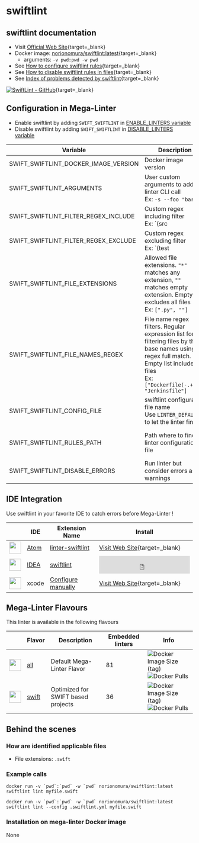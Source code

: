 <!-- markdownlint-disable MD033 MD041 -->
<!-- Generated by .automation/build.py, please do not update manually -->
# swiftlint

## swiftlint documentation

- Visit [Official Web Site](https://github.com/realm/SwiftLint#readme){target=_blank}
- Docker image: [norionomura/swiftlint:latest](https://hub.docker.com/r/norionomura/swiftlint){target=_blank}
  - arguments: `-v pwd:pwd -w pwd`
- See [How to configure swiftlint rules](https://github.com/realm/SwiftLint#configuration){target=_blank}
- See [How to disable swiftlint rules in files](https://github.com/realm/SwiftLint#disable-rules-in-code){target=_blank}
- See [Index of problems detected by swiftlint](https://realm.github.io/SwiftLint/rule-directory.html){target=_blank}

[![SwiftLint - GitHub](https://gh-card.dev/repos/realm/SwiftLint.svg?fullname=)](https://github.com/realm/SwiftLint){target=_blank}

## Configuration in Mega-Linter

- Enable swiftlint by adding `SWIFT_SWIFTLINT` in [ENABLE_LINTERS variable](https://nvuillam.github.io/mega-linter/configuration/#activation-and-deactivation)
- Disable swiftlint by adding `SWIFT_SWIFTLINT` in [DISABLE_LINTERS variable](https://nvuillam.github.io/mega-linter/configuration/#activation-and-deactivation)

| Variable                             | Description                                                                                                                                                                                  | Default value                                    |
|--------------------------------------|----------------------------------------------------------------------------------------------------------------------------------------------------------------------------------------------|--------------------------------------------------|
| SWIFT_SWIFTLINT_DOCKER_IMAGE_VERSION | Docker image version                                                                                                                                                                         | `latest`                                         |
| SWIFT_SWIFTLINT_ARGUMENTS            | User custom arguments to add in linter CLI call<br/>Ex: `-s --foo "bar"`                                                                                                                     |                                                  |
| SWIFT_SWIFTLINT_FILTER_REGEX_INCLUDE | Custom regex including filter<br/>Ex: `(src|lib)`                                                                                                                                            | Include every file                               |
| SWIFT_SWIFTLINT_FILTER_REGEX_EXCLUDE | Custom regex excluding filter<br/>Ex: `(test|examples)`                                                                                                                                      | Exclude no file                                  |
| SWIFT_SWIFTLINT_FILE_EXTENSIONS      | Allowed file extensions. `"*"` matches any extension, `""` matches empty extension. Empty list excludes all files<br/>Ex: `[".py", ""]`                                                      | `[".swift"]`                                     |
| SWIFT_SWIFTLINT_FILE_NAMES_REGEX     | File name regex filters. Regular expression list for filtering files by their base names using regex full match. Empty list includes all files<br/>Ex: `["Dockerfile(-.+)?", "Jenkinsfile"]` | Include every file                               |
| SWIFT_SWIFTLINT_CONFIG_FILE          | swiftlint configuration file name</br>Use `LINTER_DEFAULT` to let the linter find it                                                                                                         | `.swiftlint.yml`                                 |
| SWIFT_SWIFTLINT_RULES_PATH           | Path where to find linter configuration file                                                                                                                                                 | Workspace folder, then Mega-Linter default rules |
| SWIFT_SWIFTLINT_DISABLE_ERRORS       | Run linter but consider errors as warnings                                                                                                                                                   | `false`                                          |

## IDE Integration

Use swiftlint in your favorite IDE to catch errors before Mega-Linter !

| <!-- -->                                                                                                                                      | IDE                                                      | Extension Name                                                   | Install                                                                                                                      |
|-----------------------------------------------------------------------------------------------------------------------------------------------|----------------------------------------------------------|------------------------------------------------------------------|------------------------------------------------------------------------------------------------------------------------------|
| <img src="https://github.com/nvuillam/mega-linter/raw/master/docs/assets/icons/atom.ico" alt="" height="32px" class="megalinter-icon"></a>    | [Atom](https://atom.io/)                                 | [linter-swiftlint](https://atom.io/packages/linter-swiftlint)    | [Visit Web Site](https://atom.io/packages/linter-swiftlint){target=_blank}                                                   |
| <img src="https://github.com/nvuillam/mega-linter/raw/master/docs/assets/icons/idea.ico" alt="" height="32px" class="megalinter-icon"></a>    | [IDEA](https://www.jetbrains.com/products.html#type=ide) | [swiftlint](https://plugins.jetbrains.com/plugin/9175-swiftlint) | <iframe frameborder="none" width="245px" height="48px" src="https://plugins.jetbrains.com/embeddable/install/9175"></iframe> |
| <img src="https://github.com/nvuillam/mega-linter/raw/master/docs/assets/icons/default.ico" alt="" height="32px" class="megalinter-icon"></a> | xcode                                                    | [Configure manually](https://github.com/realm/SwiftLint#xcode)   | [Visit Web Site](https://github.com/realm/SwiftLint#xcode){target=_blank}                                                    |

## Mega-Linter Flavours

This linter is available in the following flavours

| <!-- -->                                                                                                                                                  | Flavor                                                           | Description                        | Embedded linters | Info                                                                                                                                                                               |
|-----------------------------------------------------------------------------------------------------------------------------------------------------------|------------------------------------------------------------------|------------------------------------|------------------|------------------------------------------------------------------------------------------------------------------------------------------------------------------------------------|
| <img src="https://github.com/nvuillam/mega-linter/raw/master/docs/assets/images/mega-linter-square.png" alt="" height="32px" class="megalinter-icon"></a> | [all](https://nvuillam.github.io/mega-linter/supported-linters/) | Default Mega-Linter Flavor         | 81               | ![Docker Image Size (tag)](https://img.shields.io/docker/image-size/nvuillam/mega-linter/v4) ![Docker Pulls](https://img.shields.io/docker/pulls/nvuillam/mega-linter)             |
| <img src="https://github.com/nvuillam/mega-linter/raw/master/docs/assets/icons/swift.ico" alt="" height="32px" class="megalinter-icon"></a>               | [swift](https://nvuillam.github.io/mega-linter/flavors/swift/)   | Optimized for SWIFT based projects | 36               | ![Docker Image Size (tag)](https://img.shields.io/docker/image-size/nvuillam/mega-linter-swift/v4) ![Docker Pulls](https://img.shields.io/docker/pulls/nvuillam/mega-linter-swift) |

## Behind the scenes

### How are identified applicable files

- File extensions: `.swift`

<!-- markdownlint-disable -->
<!-- /* cSpell:disable */ -->

### Example calls

```shell
docker run -v `pwd`:`pwd` -w `pwd` norionomura/swiftlint:latest swiftlint lint myfile.swift
```

```shell
docker run -v `pwd`:`pwd` -w `pwd` norionomura/swiftlint:latest swiftlint lint --config .swiftlint.yml myfile.swift
```


### Installation on mega-linter Docker image

None
